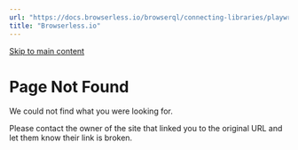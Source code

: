 ```yaml
---
url: "https://docs.browserless.io/browserql/connecting-libraries/playwright"
title: "Browserless.io"
---
```


[Skip to main content](https://docs.browserless.io/browserql/connecting-libraries/playwright#__docusaurus_skipToContent_fallback)

# Page Not Found

We could not find what you were looking for.

Please contact the owner of the site that linked you to the original URL and let them know their link is broken.
